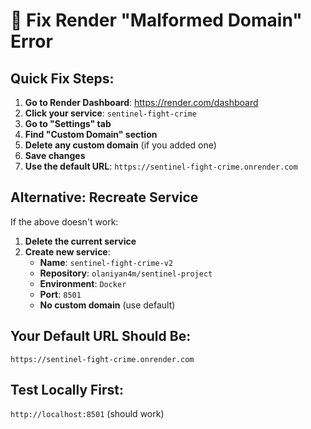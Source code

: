 # 🔧 Fix Render "Malformed Domain" Error

## Quick Fix Steps:

1. **Go to Render Dashboard**: https://render.com/dashboard
2. **Click your service**: `sentinel-fight-crime`
3. **Go to "Settings" tab**
4. **Find "Custom Domain" section**
5. **Delete any custom domain** (if you added one)
6. **Save changes**
7. **Use the default URL**: `https://sentinel-fight-crime.onrender.com`

## Alternative: Recreate Service

If the above doesn't work:

1. **Delete the current service**
2. **Create new service**:
   - **Name**: `sentinel-fight-crime-v2`
   - **Repository**: `olaniyan4m/sentinel-project`
   - **Environment**: `Docker`
   - **Port**: `8501`
   - **No custom domain** (use default)

## Your Default URL Should Be:
`https://sentinel-fight-crime.onrender.com`

## Test Locally First:
`http://localhost:8501` (should work)
